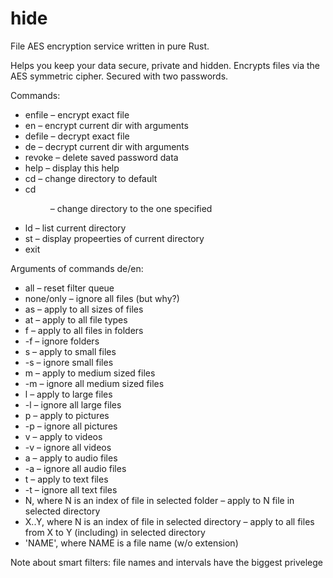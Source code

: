 # hide
File AES encryption service written in pure Rust.

Helps you keep your data secure, private and hidden.
Encrypts files via the AES symmetric cipher.
Secured with two passwords.

Commands:
 - enfile <file> – encrypt exact file
 - en <arguments> – encrypt current dir with arguments
 - defile <file> – decrypt exact file
 - de <arguments> – decrypt current dir with arguments
 - revoke – delete saved password data
 - help – display this help
 - cd – change directory to default
 - cd <dir> – change directory to the one specified
 - ld – list current directory
 - st – display propeerties of current directory
 - exit

Arguments of commands de/en:
 - all – reset filter queue
 - none/only – ignore all files (but why?)
 - as – apply to all sizes of files
 - at – apply to all file types
 - f – apply to all files in folders
 - -f – ignore folders
 - s – apply to small files
 - -s – ignore small files
 - m – apply to medium sized files
 - -m – ignore all medium sized files
 - l – apply to large files
 - -l – ignore all large files
 - p – apply to pictures
 - -p – ignore all pictures
 - v – apply to videos
 - -v – ignore all videos
 - a – apply to audio files
 - -a – ignore all audio files
 - t – apply to text files
 - -t – ignore all text files
 - N, where N is an index of file in selected folder – apply to N file in selected directory
 - X..Y, where N is an index of file in selected directory – apply to all files from X to Y (including) in selected directory
 - 'NAME', where NAME is a file name (w/o extension)

Note about smart filters: file names and intervals have the biggest privelege
